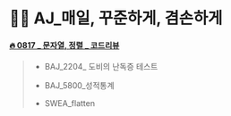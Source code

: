 # 👩‍🔬 AJ_매일, 꾸준하게, 겸손하게

#### [🔥 0817 _ 문자열, 정렬 _ 코드리뷰](https://github.com/oiosu/Algorithm_J/blob/main/0817_codingtest/0817_%EC%95%8C%EC%A1%B4_%EC%BD%94%EB%93%9C%EB%A6%AC%EB%B7%B0%EB%82%B4%EC%9A%A9.md) 

> * BAJ_2204_ 도비의 난독증 테스트 
> 
> * BAJ_5800_성적통계
> 
> * SWEA_flatten
